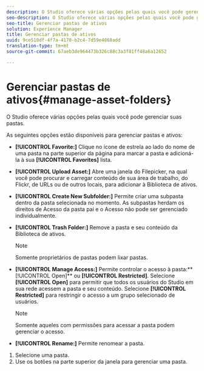 ```yaml
---
description: O Studio oferece várias opções pelas quais você pode gerenciar suas pastas.
seo-description: O Studio oferece várias opções pelas quais você pode gerenciar suas pastas.
seo-title: Gerenciar pastas de ativos
solution: Experience Manager
title: Gerenciar pastas de ativos
uuid: 9ce510df-4f7a-4178-b2c4-7d59e4868add
translation-type: tm+mt
source-git-commit: 67aeb3de964473b326c88c3a3f81ff48a6a12652

---
```



# Gerenciar pastas de ativos{#manage-asset-folders}

O Studio oferece várias opções pelas quais você pode gerenciar suas pastas.

As seguintes opções estão disponíveis para gerenciar pastas e ativos:

* **[!UICONTROL Favorite:]** Clique no ícone de estrela ao lado do nome de uma pasta na parte superior da página para marcar a pasta e adicioná-la à sua **[!UICONTROL Favorites]** lista.

* **[!UICONTROL Upload Asset:]** Abre uma janela do Filepicker, na qual você pode procurar e carregar conteúdo de sua área de trabalho, do Flickr, de URLs ou de outros locais, para adicionar à Biblioteca de ativos.
* **[!UICONTROL Create New Subfolder:]** Permite criar uma subpasta dentro da pasta selecionada no momento. As subpastas herdam os direitos de Acesso da pasta pai e o Acesso não pode ser gerenciado individualmente.
* **[!UICONTROL Trash Folder:]** Remove a pasta e seu conteúdo da Biblioteca de ativos.

   >[!NOTE]
   >
   >Somente proprietários de pastas podem lixar pastas.

* **[!UICONTROL Manage Access:]** Permite controlar o acesso à pasta:** [!UICONTROL Open]** ou **[!UICONTROL Restricted]**. Selecione **[!UICONTROL Open]** para permitir que todos os usuários do Studio em sua rede acessem a pasta e seu conteúdo. Selecione **[!UICONTROL Restricted]** para restringir o acesso a um grupo selecionado de usuários.

   >[!NOTE]
   >
   >Somente aqueles com permissões para acessar a pasta podem gerenciar o acesso.

* **[!UICONTROL Rename:]** Permite renomear a pasta.

1. Selecione uma pasta.
1. Use os botões na parte superior da janela para gerenciar uma pasta.
